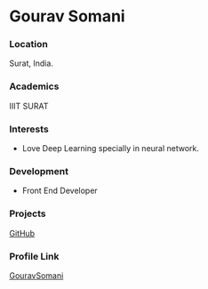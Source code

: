 # Gourav Somani
 ### Location
 Surat, India.
 ### Academics
 IIIT SURAT
 ### Interests
 - Love Deep Learning specially in neural network.
 ### Development
 - Front End Developer
 ### Projects
 [GitHub](https://github.com/gouravsomani)
 ### Profile Link
 [GouravSomani](https://github.com/gouravsomani)
